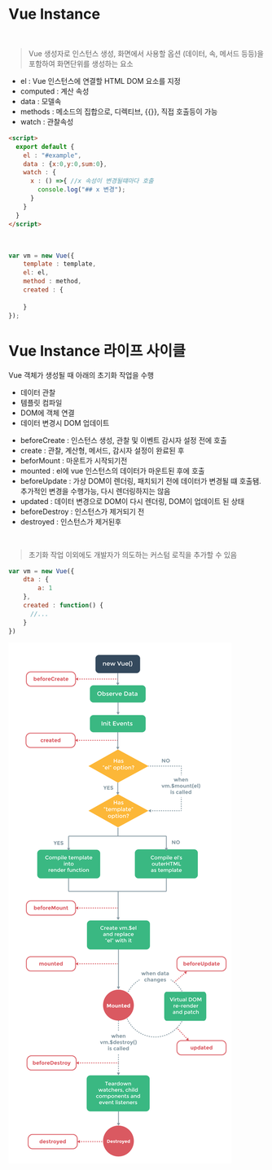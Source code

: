 # Vue Instance

<br />

> Vue 생성자로 인스턴스 생성, 화면에서 사용할 옵션 (데이터, 속, 메서드 등등)을 포함하여 화면단위를 생성하는 요소

- el : Vue 인스턴스에 연결할 HTML DOM 요소를 지정
- computed : 계산 속성
- data : 모델속
- methods : 메소드의 집합으로, 디렉티브, {{}}, 직접 호출등이 가능
- watch : 관찰속성

```html
<script>
  export default {
    el : "#example",
    data : {x:0,y:0,sum:0},
    watch : {
      x : () =>{ //x 속성이 변경될떄마다 호출
        console.log("## x 변경");
      }
    }
  }
</script>
```


<br />

```javascript
var vm = new Vue({
    template : template, 
    el: el,               
    method : method,
    created : {
        
    }
}); 
```

# Vue Instance 라이프 사이클 

Vue 객체가 생성될 때 아래의 초기화 작업을 수행

* 데이터 관찰
* 템플릿 컴파일
* DOM에 객체 연결
* 데이터 변경시 DOM 업데이트

- beforeCreate : 인스턴스 생성, 관찰 및 이벤트 감시자 설정 전에 호출
- create : 관찰, 계산형, 메서드, 감시자 설정이 완료된 후
- beforMount : 마운트가 시작되기전
- mounted : el에 vue 인스턴스의 데이터가 마운트된 후에 호출
- beforeUpdate : 가상 DOM이 렌더링, 패치되기 전에 데이터가 변경될 떄 호출됌. 추가적인 변경을 수행가능, 다시 렌더링하지는 않음
- updated : 데이터 변경으로 DOM이 다시 렌더링, DOM이 업데이트 된 상태
- beforeDestroy : 인스턴스가 제거되기 전
- destroyed : 인스턴스가 제거된후

<br />

> 초기화 작업 이외에도 개발자가 의도하는 커스텀 로직을 추가할 수 있음


```javascript
var vm = new Vue({
    dta : {
        a: 1
    },
    created : function() {
      //...
    }
})
```


![mvvm](https://github.com/banziha104/Vue.js/blob/master/Markdown/img/component-lifecycle.png)


